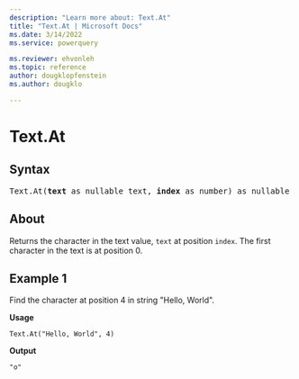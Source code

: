 ```yaml
---
description: "Learn more about: Text.At"
title: "Text.At | Microsoft Docs"
ms.date: 3/14/2022
ms.service: powerquery

ms.reviewer: ehvonleh
ms.topic: reference
author: dougklopfenstein
ms.author: dougklo

---
```

# Text.At

## Syntax

<pre>
Text.At(<b>text</b> as nullable text, <b>index</b> as number) as nullable text
</pre>
  
## About

Returns the character in the text value, `text` at position `index`. The first character in the text is at position 0.

## Example 1

Find the character at position 4 in string "Hello, World".

**Usage**

```powerquery-m
Text.At("Hello, World", 4)
```

**Output**

`"o"`
